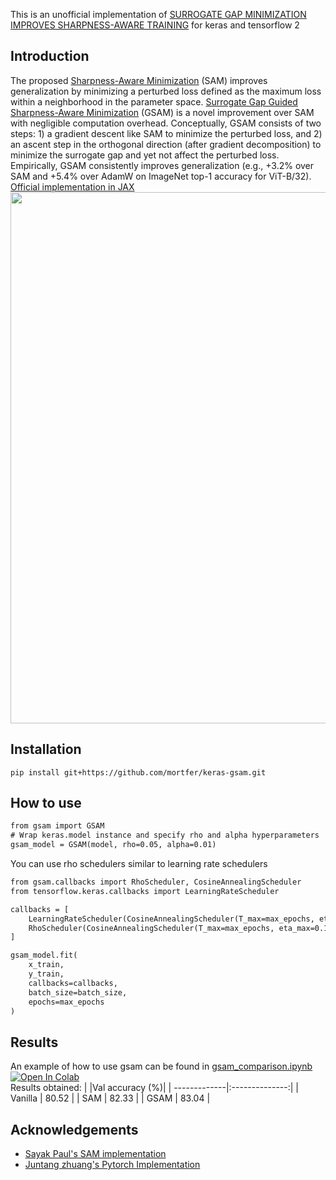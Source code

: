 This is an unofficial implementation of [SURROGATE GAP MINIMIZATION IMPROVES SHARPNESS-AWARE TRAINING](https://openreview.net/pdf?id=edONMAnhLu-)
for keras and tensorflow 2

## Introduction
The proposed [Sharpness-Aware Minimization](https://arxiv.org/abs/2010.01412) (SAM) improves generalization by minimizing a perturbed loss defined as the maximum loss within a neighborhood in the parameter space. [Surrogate Gap Guided Sharpness-Aware Minimization](https://arxiv.org/pdf/2203.08065.pdf) (GSAM) is a novel improvement over SAM with negligible computation overhead. Conceptually, GSAM consists of two steps: 1) a gradient descent like SAM to minimize the perturbed loss, and 2) an ascent step in the orthogonal direction (after gradient decomposition) to minimize the surrogate gap and yet not affect the perturbed loss. Empirically, GSAM consistently improves generalization (e.g., +3.2% over SAM
and +5.4% over AdamW on ImageNet top-1 accuracy for ViT-B/32). [Official implementation in JAX](https://github.com/google-research/big_vision/blob/main/big_vision/trainers/proj/gsam/gsam.py)
<img src="https://github.com/mortfer/keras-gsam/blob/master/gsam_algo.png" width="850"/>

## Installation
`pip install git+https://github.com/mortfer/keras-gsam.git`
## How to use
```diff
from gsam import GSAM
# Wrap keras.model instance and specify rho and alpha hyperparameters
gsam_model = GSAM(model, rho=0.05, alpha=0.01)
```
You can use rho schedulers similar to learning rate schedulers 
```diff
from gsam.callbacks import RhoScheduler, CosineAnnealingScheduler
from tensorflow.keras.callbacks import LearningRateScheduler

callbacks = [
    LearningRateScheduler(CosineAnnealingScheduler(T_max=max_epochs, eta_max=1e-3, eta_min=0), verbose=1), 
    RhoScheduler(CosineAnnealingScheduler(T_max=max_epochs, eta_max=0.1, eta_min=0.01), verbose=1), 
]

gsam_model.fit(
    x_train, 
    y_train,
    callbacks=callbacks,
    batch_size=batch_size, 
    epochs=max_epochs
)
```
## Results
An example of how to use gsam can be found in [gsam_comparison.ipynb](https://github.com/mortfer/keras-gsam/examples/gsam_comparison.ipynb) [![Open In Colab](https://colab.research.google.com/assets/colab-badge.svg)](https://colab.research.google.com/github/mortfer/examples/gsam_comparison.ipynb) <br> 
Results obtained:
|              |Val accuracy (%)|
| -------------|:--------------:|
| Vanilla      | 80.52          |
| SAM          | 82.33          |
| GSAM         | 83.04          |
## Acknowledgements
* [Sayak Paul's SAM implementation](https://github.com/sayakpaul/Sharpness-Aware-Minimization-TensorFlow/tree/main)
* [Juntang zhuang's Pytorch Implementation](https://github.com/juntang-zhuang/GSAM)
